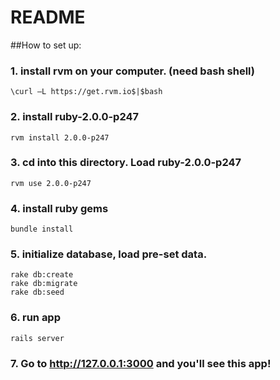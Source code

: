 # README

##How to set up:

### 1. install rvm on your computer. (need bash shell) 

```console
\curl –L https://get.rvm.io$|$bash
```

### 2. install ruby-2.0.0-p247

```console
rvm install 2.0.0-p247
```

### 3. cd into this directory. Load ruby-2.0.0-p247

```console
rvm use 2.0.0-p247
```

### 4. install ruby gems

```console
bundle install
```

### 5. initialize database, load pre-set data.

```console
rake db:create
rake db:migrate
rake db:seed
```

### 6. run app

```console
rails server
```

### 7. Go to http://127.0.0.1:3000 and you'll see this app!

